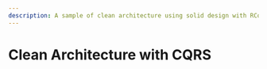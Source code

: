 ```yaml
---
description: A sample of clean architecture using solid design with RCommon
---
```


# Clean Architecture with CQRS

